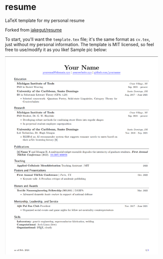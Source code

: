 # resume
LaTeX template for my personal resume

Forked from [jakegut/resume](https://github.com/jakegut/resume)

To start, you'll want the `template.tex` file; it's the same format as `cv.tex`, just without my personal information. The template is MIT licensed, so feel free to use/modify it as you like! Sample pic below:


![Template Preview](template.png)
